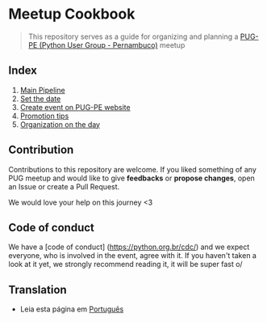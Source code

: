 # Meetup Cookbook

>This repository serves as a guide for organizing and planning a [PUG-PE (Python User Group - Pernambuco)](http://pycon.pug.pe) meetup 

## Index
 1. [Main Pipeline](files/english/PIPELINE.md)
 2. [Set the date](files/english/SET-DATE.md)
 3. [Create event on PUG-PE website](files/english/EVENTS-PUG.md)
 4. [Promotion tips](files/english/PROMOTION.md)
 5. [Organization on the day](files/english/ORGANIZATION-DAY.md)

## Contribution
  Contributions to this repository are welcome. If you liked something of any PUG meetup and would like to give **feedbacks** or **propose changes**, open an Issue or create a Pull Request.

  We would love your help on this journey <3

## Code of conduct

We have a [code of conduct] (https://python.org.br/cdc/) and we expect everyone, who is involved in the event, agree with it. If you haven't taken a look at it yet, we strongly recommend reading it, it will be super fast o/

## Translation
- Leia esta página em [Português](/README.md)